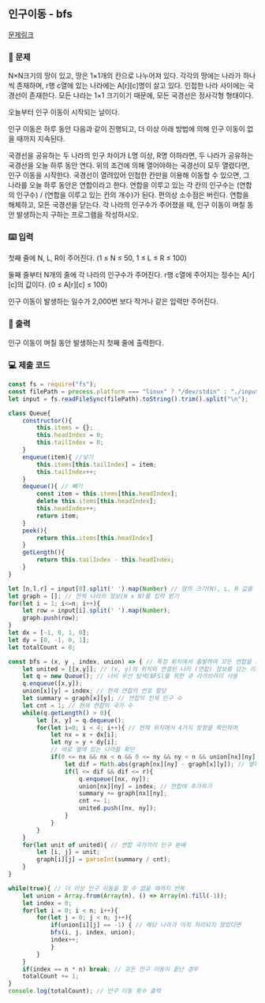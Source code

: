 ## 인구이동 - bfs

[문제링크](https://www.acmicpc.net/problem/16234)

### 🙏 문제
N×N크기의 땅이 있고, 땅은 1×1개의 칸으로 나누어져 있다. 각각의 땅에는 나라가 하나씩 존재하며, r행 c열에 있는 나라에는 A[r][c]명이 살고 있다. 인접한 나라 사이에는 국경선이 존재한다. 모든 나라는 1×1 크기이기 때문에, 모든 국경선은 정사각형 형태이다.

오늘부터 인구 이동이 시작되는 날이다.

인구 이동은 하루 동안 다음과 같이 진행되고, 더 이상 아래 방법에 의해 인구 이동이 없을 때까지 지속된다.

국경선을 공유하는 두 나라의 인구 차이가 L명 이상, R명 이하라면, 두 나라가 공유하는 국경선을 오늘 하루 동안 연다.
위의 조건에 의해 열어야하는 국경선이 모두 열렸다면, 인구 이동을 시작한다.
국경선이 열려있어 인접한 칸만을 이용해 이동할 수 있으면, 그 나라를 오늘 하루 동안은 연합이라고 한다.
연합을 이루고 있는 각 칸의 인구수는 (연합의 인구수) / (연합을 이루고 있는 칸의 개수)가 된다. 편의상 소수점은 버린다.
연합을 해체하고, 모든 국경선을 닫는다.
각 나라의 인구수가 주어졌을 때, 인구 이동이 며칠 동안 발생하는지 구하는 프로그램을 작성하시오.

### ⌨️ 입력
첫째 줄에 N, L, R이 주어진다. (1 ≤ N ≤ 50, 1 ≤ L ≤ R ≤ 100)

둘째 줄부터 N개의 줄에 각 나라의 인구수가 주어진다. r행 c열에 주어지는 정수는 A[r][c]의 값이다. (0 ≤ A[r][c] ≤ 100)

인구 이동이 발생하는 일수가 2,000번 보다 작거나 같은 입력만 주어진다.

### 🎨 출력
인구 이동이 며칠 동안 발생하는지 첫째 줄에 출력한다.

### 💻 제출 코드

```javascript
const fs = require("fs");
const filePath = process.platform === "linux" ? "/dev/stdin" : "./input.txt";
let input = fs.readFileSync(filePath).toString().trim().split("\n");

class Queue{
	constructor(){
		this.items = {};
		this.headIndex = 0;
		this.tailIndex = 0;
	}
	enqueue(item){ //넣기 
		this.items[this.tailIndex] = item;
		this.tailIndex++;
	}
	dequeue(){ // 빼기
		const item = this.items[this.headIndex];
		delete this.items[this.headIndex];
		this.headIndex++;
		return item;
	} 
	peek(){
		return this.items[this.headIndex]
	}
	getLength(){
		return this.tailIndex - this.headIndex;
	} 
}

let [n,l,r] = input[0].split(' ').map(Number) // 땅의 크기(N), L, R 값을 입력 받기
let graph = []; // 전체 나라의 정보(N x N)를 입력 받기
for(let i = 1; i<=n; i++){
    let row = input[i].split(' ').map(Number);
    graph.push(row);
}
let dx = [-1, 0, 1, 0];
let dy = [0, -1, 0, 1];
let totalCount = 0;

const bfs = (x, y , index, union) => { // 특정 위치에서 출발하여 모든 연합을 체크한 뒤에 데이터 갱신
    let united = [[x,y]]; // (x, y)의 위치와 연결된 나라 (연합) 정보를 담는 리스트
    let q = new Queue(); // 너비 우선 탐색(BFS)를 위한 큐 라이브러리 사용
    q.enqueue([x,y]);
    union[x][y] = index; // 현재 연합의 번호 할당
    let summary = graph[x][y]; // 연합의 전체 인구 수
    let cnt = 1; // 현재 연합의 국가 수
    while(q.getLength() > 0){ 
        let [x, y] = q.dequeue();
        for(let i=0; i < 4; i++){ // 현재 위치에서 4가지 방향을 확인하며
            let nx = x + dx[i];
            let ny = y + dy[i];
            // 바로 옆에 있는 나라를 확인
            if(0 <= nx && nx < n && 0 <= ny && ny < n && union[nx][ny] == -1){
                let dif = Math.abs(graph[nx][ny] - graph[x][y]); // 옆에 있는 나라와 인구 차이가 L명 이상, R명 이하라면
                if(l <= dif && dif <= r){
                    q.enqueue([nx, ny]);
                    union[nx][ny] = index; // 연합에 추가하기
                    summary += graph[nx][ny];
                    cnt += 1;
                    united.push([nx, ny]);
                }
            }
        }
    }
    for(let unit of united){ // 연합 국가끼리 인구 분배
        let [i, j] = unit;
        graph[i][j] = parseInt(summary / cnt);
    }
}

while(true){ // 더 이상 인구 이동을 할 수 없을 때까지 반복
    let union = Array.from(Array(n), () => Array(n).fill(-1));
    let index = 0;
    for(let i = 0; i < n; i++){
        for(let j = 0; j < n; j++){ 
            if(union[i][j] == -1) { // 해당 나라가 아직 처리되지 않았다면
            bfs(i, j, index, union);
            index++;
            }
        }
    }
    if(index == n * n) break; // 모든 인구 이동이 끝난 경우
    totalCount += 1;
}
console.log(totalCount); // 인구 이동 횟수 출력


```
